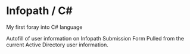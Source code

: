 # Infopath / C#
My first foray into C# language

Autofill of user information on Infopath Submission Form
Pulled from the current Active Directory user information.